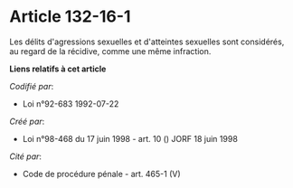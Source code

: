 # Article 132-16-1

Les délits d'agressions sexuelles et d'atteintes sexuelles sont considérés, au regard de la récidive, comme une même
infraction.

**Liens relatifs à cet article**

_Codifié par_:

  - Loi n°92-683 1992-07-22

_Créé par_:

  - Loi n°98-468 du 17 juin 1998 - art. 10 () JORF 18 juin 1998

_Cité par_:

  - Code de procédure pénale - art. 465-1 (V)
